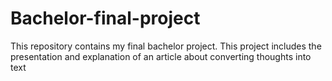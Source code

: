 # Bachelor-final-project
This repository contains my final bachelor project. This project includes the presentation and explanation of an article about converting thoughts into text
